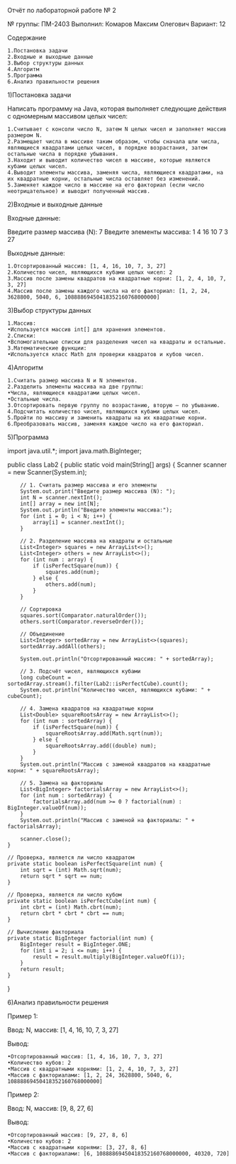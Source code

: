 Отчёт по лабораторной работе № 2

№ группы: ПМ-2403
Выполнил: Комаров Максим Олегович
Вариант: 12

Содержание

	1.Постановка задачи
	2.Входные и выходные данные
	3.Выбор структуры данных
	4.Алгоритм
	5.Программа
	6.Анализ правильности решения


1)Постановка задачи

Написать программу на Java, которая выполняет следующие действия с одномерным массивом целых чисел:

	1.Считывает с консоли число N, затем N целых чисел и заполняет массив размером N.
	2.Размещает числа в массиве таким образом, чтобы сначала шли числа, являющиеся квадратами целых чисел, в порядке возрастания, затем остальные числа в порядке убывания.
	3.Находит и выводит количество чисел в массиве, которые являются кубами целых чисел.
	4.Выводит элементы массива, заменяя числа, являющиеся квадратами, на их квадратные корни, остальные числа оставляет без изменений.
	5.Заменяет каждое число в массиве на его факториал (если число неотрицательное) и выводит полученный массив.


2)Входные и выходные данные

Входные данные:

Введите размер массива (N): 7
Введите элементы массива: 1 4 16 10 7 3 27

Выходные данные:

	1.Отсортированный массив: [1, 4, 16, 10, 7, 3, 27]
	2.Количество чисел, являющихся кубами целых чисел: 2
	3.Массив после замены квадратов на квадратные корни: [1, 2, 4, 10, 7, 3, 27]
	4.Массив после замены каждого числа на его факториал: [1, 2, 24, 3628800, 5040, 6, 10888869450418352160768000000]


3)Выбор структуры данных

	1.Массив:
	•Используется массив int[] для хранения элементов.
	2.Списки:
	•Вспомогательные списки для разделения чисел на квадраты и остальные.
	3.Математические функции:
	•Используется класс Math для проверки квадратов и кубов чисел.


4)Алгоритм

	1.Считать размер массива N и N элементов.
	2.Разделить элементы массива на две группы:
	•Числа, являющиеся квадратами целых чисел.
	•Остальные числа.
	3.Отсортировать первую группу по возрастанию, вторую — по убыванию.
	4.Подсчитать количество чисел, являющихся кубами целых чисел.
	5.Пройти по массиву и заменить квадраты на их квадратные корни.
	6.Преобразовать массив, заменяя каждое число на его факториал.


5)Программа

import java.util.*;
import java.math.BigInteger;

public class Lab2 {
    public static void main(String[] args) {
        Scanner scanner = new Scanner(System.in);

        // 1. Считать размер массива и его элементы
        System.out.print("Введите размер массива (N): ");
        int N = scanner.nextInt();
        int[] array = new int[N];
        System.out.println("Введите элементы массива:");
        for (int i = 0; i < N; i++) {
            array[i] = scanner.nextInt();
        }

        // 2. Разделение массива на квадраты и остальные
        List<Integer> squares = new ArrayList<>();
        List<Integer> others = new ArrayList<>();
        for (int num : array) {
            if (isPerfectSquare(num)) {
                squares.add(num);
            } else {
                others.add(num);
            }
        }

        // Сортировка
        squares.sort(Comparator.naturalOrder());
        others.sort(Comparator.reverseOrder());

        // Объединение
        List<Integer> sortedArray = new ArrayList<>(squares);
        sortedArray.addAll(others);

        System.out.println("Отсортированный массив: " + sortedArray);

        // 3. Подсчёт чисел, являющихся кубами
        long cubeCount = sortedArray.stream().filter(Lab2::isPerfectCube).count();
        System.out.println("Количество чисел, являющихся кубами: " + cubeCount);

        // 4. Замена квадратов на квадратные корни
        List<Double> squareRootsArray = new ArrayList<>();
        for (int num : sortedArray) {
            if (isPerfectSquare(num)) {
                squareRootsArray.add(Math.sqrt(num));
            } else {
                squareRootsArray.add((double) num);
            }
        }
        System.out.println("Массив с заменой квадратов на квадратные корни: " + squareRootsArray);

        // 5. Замена на факториалы
        List<BigInteger> factorialsArray = new ArrayList<>();
        for (int num : sortedArray) {
            factorialsArray.add(num >= 0 ? factorial(num) : BigInteger.valueOf(num));
        }
        System.out.println("Массив с заменой на факториалы: " + factorialsArray);

        scanner.close();
    }

    // Проверка, является ли число квадратом
    private static boolean isPerfectSquare(int num) {
        int sqrt = (int) Math.sqrt(num);
        return sqrt * sqrt == num;
    }

    // Проверка, является ли число кубом
    private static boolean isPerfectCube(int num) {
        int cbrt = (int) Math.cbrt(num);
        return cbrt * cbrt * cbrt == num;
    }

    // Вычисление факториала
    private static BigInteger factorial(int num) {
        BigInteger result = BigInteger.ONE;
        for (int i = 2; i <= num; i++) {
            result = result.multiply(BigInteger.valueOf(i));
        }
        return result;
    }
}


6)Анализ правильности решения

Пример 1:

Ввод:
N, массив: [1, 4, 16, 10, 7, 3, 27]

Вывод:

	•Отсортированный массив: [1, 4, 16, 10, 7, 3, 27]
	•Количество кубов: 2
	•Массив с квадратными корнями: [1, 2, 4, 10, 7, 3, 27]
	•Массив с факториалами: [1, 2, 24, 3628800, 5040, 6, 10888869450418352160768000000]

Пример 2:

Ввод:
N, массив: [9, 8, 27, 6]

Вывод:

	•Отсортированный массив: [9, 27, 8, 6]
	•Количество кубов: 2
	•Массив с квадратными корнями: [3, 27, 8, 6]
	•Массив с факториалами: [6, 10888869450418352160768000000, 40320, 720]

